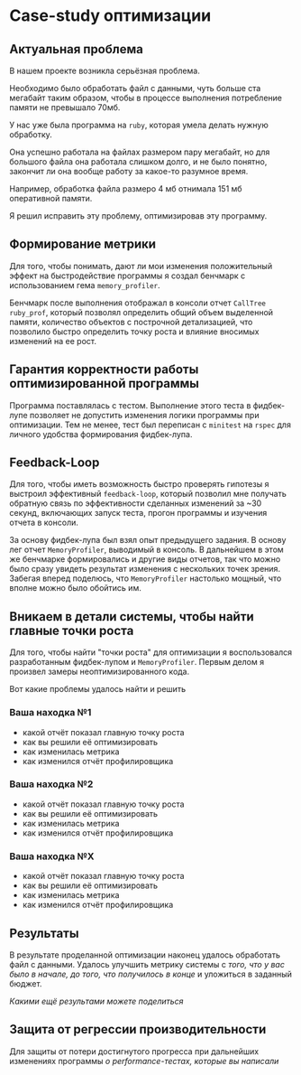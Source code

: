 # Case-study оптимизации

## Актуальная проблема
В нашем проекте возникла серьёзная проблема.

Необходимо было обработать файл с данными, чуть больше ста мегабайт таким образом, чтобы в процессе выполнения потребление памяти не превышало 70мб.

У нас уже была программа на `ruby`, которая умела делать нужную обработку.

Она успешно работала на файлах размером пару мегабайт, но для большого файла она работала слишком долго, и не было понятно, закончит ли она вообще работу за какое-то разумное время.

Например, обработка файла размеро 4 мб отнимала 151 мб оперативной памяти. 

Я решил исправить эту проблему, оптимизировав эту программу.

## Формирование метрики
Для того, чтобы понимать, дают ли мои изменения положительный эффект на быстродействие программы я создал бенчмарк с использованием гема `memory_profiler`.

Бенчмарк после выполнения отображал в консоли отчет `CallTree` `ruby_prof`, который позволял определить общий объем выделенной памяти, количество объектов с построчной детализацией, что позволило быстро определить точку роста и влияние вносимых изменений на ее рост.  

## Гарантия корректности работы оптимизированной программы
Программа поставлялась с тестом. Выполнение этого теста в фидбек-лупе позволяет не допустить изменения логики программы при оптимизации.
Тем не менее, тест был переписан с `minitest` на `rspec` для личного удобства формирования фидбек-лупа.

## Feedback-Loop
Для того, чтобы иметь возможность быстро проверять гипотезы я выстроил эффективный `feedback-loop`, который позволил мне получать обратную связь по эффективности сделанных изменений за ~30 секунд, включающих запуск теста, прогон программы и изучения отчета в консоли.

За основу фидбек-лупа был взял опыт предыдущего задания. В основу лег отчет `MemoryProfiler`, выводимый в консоль.
В дальнейшем в этом же бенчмарке формировались и другие виды отчетов, так что можно было сразу увидеть результат изменения с нескольких точек зрения.
Забегая вперед поделюсь, что `MemoryProfiler` настолько мощный, что вполне можно было обойтись им.

## Вникаем в детали системы, чтобы найти главные точки роста
Для того, чтобы найти "точки роста" для оптимизации я воспользовался разработанным фидбек-лупом и `MemoryProfiler`.
Первым делом я произвел замеры неоптимизированного кода.

Вот какие проблемы удалось найти и решить

### Ваша находка №1
- какой отчёт показал главную точку роста
- как вы решили её оптимизировать
- как изменилась метрика
- как изменился отчёт профилировщика

### Ваша находка №2
- какой отчёт показал главную точку роста
- как вы решили её оптимизировать
- как изменилась метрика
- как изменился отчёт профилировщика

### Ваша находка №X
- какой отчёт показал главную точку роста
- как вы решили её оптимизировать
- как изменилась метрика
- как изменился отчёт профилировщика

## Результаты
В результате проделанной оптимизации наконец удалось обработать файл с данными.
Удалось улучшить метрику системы с *того, что у вас было в начале, до того, что получилось в конце* и уложиться в заданный бюджет.

*Какими ещё результами можете поделиться*

## Защита от регрессии производительности
Для защиты от потери достигнутого прогресса при дальнейших изменениях программы *о performance-тестах, которые вы написали*
